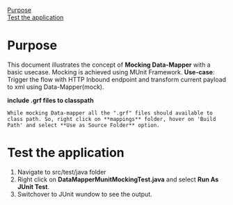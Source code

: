 [Purpose](#purpose)  
[Test the application](#test-the-application)  

Purpose
===========

This document illustrates the concept of **Mocking Data-Mapper** with a basic usecase. Mocking is achieved using MUnit Framework.
**Use-case**: Trigger the flow with HTTP Inbound endpoint and transform current payload to xml using Data-Mapper(mock).


**include .grf files to classpath**

	While mocking Data-mapper all the ".grf" files should available to class path. So, right click on **mappings** folder, hover on 'Build Path' and select **Use as Source Folder** option.

Test the application
=======================

1. Navigate to src/test/java folder
2. Right click on **DataMapperMunitMockingTest.java** and select **Run As JUnit Test**.
3. Switchover to JUnit wundow to see the output.
